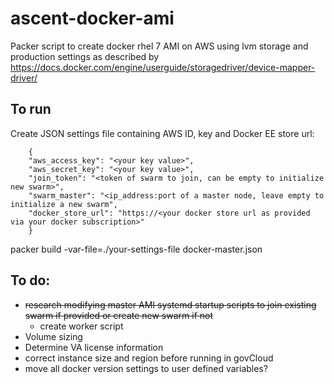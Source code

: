 # ascent-docker-ami
Packer script to create docker rhel 7 AMI on AWS using lvm storage and production settings as described by https://docs.docker.com/engine/userguide/storagedriver/device-mapper-driver/

## To run
Create JSON settings file containing AWS ID, key and Docker EE store url:
```
    {
    "aws_access_key": "<your key value>",
    "aws_secret_key": "<your key value>",
    "join_token": "<token of swarm to join, can be empty to initialize new swarm>",
    "swarm_master": "<ip_address:port of a master node, leave empty to initialize a new swarm",
    "docker_store_url": "https://<your docker store url as provided via your docker subscription>"
    }
```
packer build -var-file=./your-settings-file docker-master.json




## To do:
- ~~research modifying master AMI systemd startup scripts to join existing swarm if provided or create new swarm if not~~
    - create worker script 
- Volume sizing
- Determine VA license information
- correct instance size and region before running in govCloud
- move all docker version settings to user defined variables?
